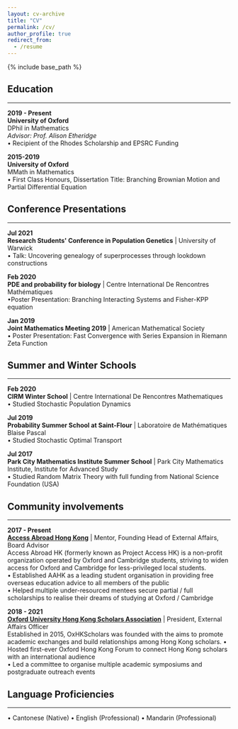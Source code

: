 ```yaml
---
layout: cv-archive
title: "CV"
permalink: /cv/
author_profile: true
redirect_from:
  - /resume
---
```


<style>
a.uline {text-decoration:underline;}
</style>

{% include base_path %}

<!-- <a href="../files/cv.pdf" class="uline">Click here for a full pdf copy of my CV</a> -->

## Education
---
**2019 - Present**<br>
**University of Oxford**<br>
DPhil in Mathematics <br>
*Advisor: Prof. Alison Etheridge* <br>
•	Recipient of the Rhodes Scholarship and EPSRC Funding <br>


**2015-2019**<br>
**University of Oxford**<br>
MMath in Mathematics <br>
•	First Class Honours, Dissertation Title: Branching Brownian Motion and Partial Differential Equation

## Conference Presentations
---

**Jul 2021** <br>
**Research Students' Conference in Population Genetics** | University of Warwick  <br>
•	Talk: Uncovering genealogy of superprocesses through lookdown constructions 

**Feb 2020** <br>
**PDE and probability for biology** | Centre International De Rencontres Mathématiques<br>
•Poster Presentation: Branching Interacting Systems and Fisher-KPP equation<br>

**Jan 2019** <br>
**Joint Mathematics Meeting 2019** | American Mathematical Society <br>
•  Poster Presentation: Fast Convergence with Series Expansion in Riemann Zeta Function<br>

## Summer and Winter Schools
---
**Feb 2020** <br>
**CIRM Winter School** | Centre International De Rencontres Mathematiques<br>
•  Studied Stochastic Population Dynamics<br>

**Jul 2019** <br>
**Probability Summer School at Saint-Flour** |  Laboratoire de Mathématiques Blaise Pascal  <br>
•  Studied Stochastic Optimal Transport<br>

**Jul 2017** <br>
**Park City Mathematics Institute Summer School** | Park City Mathematics Institute, Institute for Advanced Study <br>
•  Studied Random Matrix Theory with full funding from National Science Foundation (USA)<br>

## Community involvements
---

**2017 - Present** <br>
**[Access Abroad Hong Kong](https://www.accessabroadhk.org/)** | Mentor, Founding Head of External Affairs, Board Advisor <br>
Access Abroad HK (formerly known as Project Access HK) is a non-profit organization operated by Oxford and Cambridge students, striving to widen access for Oxford and Cambridge for less-privileged local students. <br>
•	Established AAHK as a leading student organisation in providing free overseas education advice to all members of the public <br>
•	Helped multiple under-resourced mentees secure partial / full scholarships to realise their dreams of studying at Oxford / Cambridge <br>
 

**2018 - 2021** <br>
**[Oxford University Hong Kong Scholars Association](https://oxhkscholars.web.ox.ac.uk/#/)** | President, External Affairs Officer <br>
Established in 2015, OxHKScholars was founded with the aims to promote academic exchanges and build relationships among Hong Kong scholars. 
•	Hosted first-ever Oxford Hong Kong Forum to connect Hong Kong scholars with an international audience <br>
•	Led a committee to organise multiple academic symposiums and postgraduate outreach events<br>




## Language Proficiencies 
---
• Cantonese (Native) • English (Professional)    • Mandarin (Professional)    
